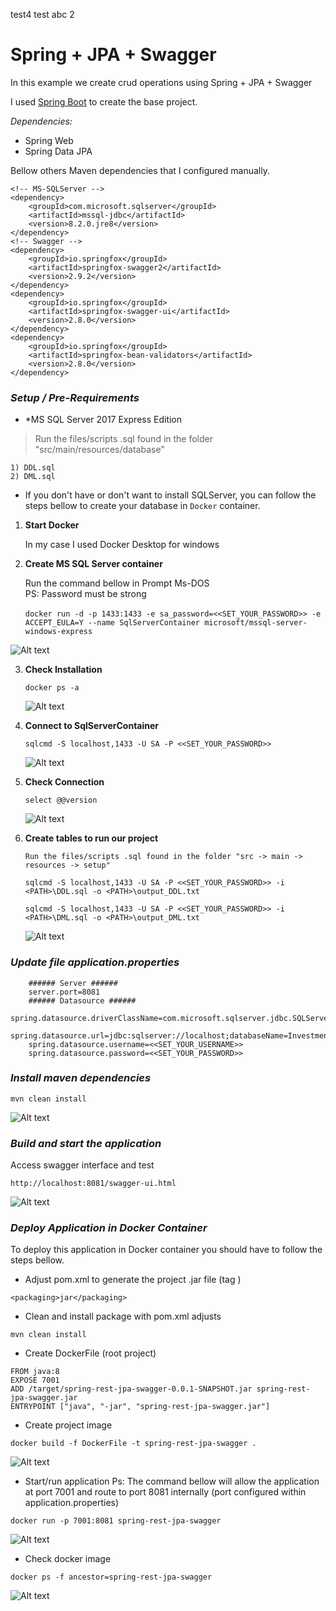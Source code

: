 test4
test
abc 2

# Spring + JPA + Swagger

In this example we create crud operations using Spring + JPA + Swagger

I used [Spring Boot](https://start.spring.io) to create the base project.

_Dependencies:_

* Spring Web
* Spring Data JPA

Bellow others Maven dependencies that I configured manually.

	<!-- MS-SQLServer -->
	<dependency>
		<groupId>com.microsoft.sqlserver</groupId>
		<artifactId>mssql-jdbc</artifactId>
		<version>8.2.0.jre8</version>
	</dependency>
	<!-- Swagger -->
	<dependency>
		<groupId>io.springfox</groupId>
		<artifactId>springfox-swagger2</artifactId>
		<version>2.9.2</version>
	</dependency>
	<dependency>
		<groupId>io.springfox</groupId>
		<artifactId>springfox-swagger-ui</artifactId>
		<version>2.8.0</version>
	</dependency>
	<dependency>
		<groupId>io.springfox</groupId>
		<artifactId>springfox-bean-validators</artifactId>
		<version>2.8.0</version>
	</dependency>


### _Setup / Pre-Requirements_

* *MS SQL Server 2017 Express Edition

>Run the files/scripts .sql found in the folder "src/main/resources/database"


```
1) DDL.sql
2) DML.sql
```

* If you don't have or don't want to install SQLServer, you can follow the steps bellow to create your database in `Docker` container.



1. **Start Docker**

   In my case I used Docker Desktop for windows

2. **Create MS SQL Server container**

   Run the command bellow in Prompt Ms-DOS </br>
   PS: Password must be strong </br></br> `docker run -d -p 1433:1433 -e sa_password=<<SET_YOUR_PASSWORD>> -e ACCEPT_EULA=Y --name SqlServerContainer microsoft/mssql-server-windows-express`

![Alt text](./doc/dockerrun.png?raw=true "docker SqlServerContainer")

3. **Check Installation**

   `docker ps -a`

   ![Alt text](./doc/dockerps-a.png?raw=true "docker ps -a")

4. **Connect to SqlServerContainer**

   `sqlcmd -S localhost,1433 -U SA -P <<SET_YOUR_PASSWORD>>`

   ![Alt text](./doc/sqlcmd.png?raw=true "sqlcmd connect SqlServerContainer")

5. **Check Connection**

   `select @@version`

   ![Alt text](./doc/sqlcmd_check.png?raw=true "check SqlServerContainer")

6. **Create tables to run our project**

   `Run the files/scripts .sql found in the folder "src -> main -> resources -> setup"`

   `sqlcmd -S localhost,1433 -U SA -P <<SET_YOUR_PASSWORD>> -i <PATH>\DDL.sql -o <PATH>\output_DDL.txt`

   `sqlcmd -S localhost,1433 -U SA -P <<SET_YOUR_PASSWORD>> -i <PATH>\DML.sql -o <PATH>\output_DML.txt`

   ![Alt text](./doc/sqlcmd_tables.png?raw=true "check SqlServerContainer")


### _Update file application.properties_


		###### Server ######
		server.port=8081
		###### Datasource ######
		spring.datasource.driverClassName=com.microsoft.sqlserver.jdbc.SQLServerDriver
		spring.datasource.url=jdbc:sqlserver://localhost;databaseName=Investment
		spring.datasource.username=<<SET_YOUR_USERNAME>>
		spring.datasource.password=<<SET_YOUR_PASSWORD>>


### _Install maven dependencies_

	mvn clean install
   ![Alt text](./doc/mvn_cleaninstall.png?raw=true "mvn clean install")


### _Build and start the application_

   Access swagger interface and test

   `http://localhost:8081/swagger-ui.html`

   ![Alt text](./doc/swagger.png?raw=true "Swagger")


### _Deploy Application in Docker Container_

   To deploy this application in Docker container you should have to follow the steps bellow.

   * Adjust pom.xml to generate the project .jar file (tag <packaging>)

	<packaging>jar</packaging>

   * Clean and install package with pom.xml adjusts

	mvn clean install


   * Create DockerFile (root project)

	FROM java:8
	EXPOSE 7001
	ADD /target/spring-rest-jpa-swagger-0.0.1-SNAPSHOT.jar spring-rest-jpa-swagger.jar
	ENTRYPOINT ["java", "-jar", "spring-rest-jpa-swagger.jar"]

   * Create project image

	docker build -f DockerFile -t spring-rest-jpa-swagger .

   ![Alt text](./doc/docker_create_image.png?raw=true "Create docker image")


   * Start/run application
 	Ps: The command bellow will allow the application at port 7001 and route to port 8081 internally (port configured within application.properties)

	docker run -p 7001:8081 spring-rest-jpa-swagger 	

   ![Alt text](./doc/docker_start_application.png?raw=true "Start docker image")

   * Check docker image

	docker ps -f ancestor=spring-rest-jpa-swagger

   ![Alt text](./doc/docker_check_deploy.png?raw=true "Check image")
